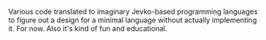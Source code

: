 Various code translated to imaginary Jevko-based programming languages to figure out a design for a minimal language without actually implementing it. For now. Also it's kind of fun and educational.